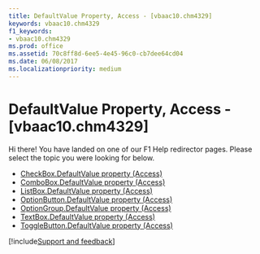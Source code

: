 ```yaml
---
title: DefaultValue Property, Access - [vbaac10.chm4329]
keywords: vbaac10.chm4329
f1_keywords:
- vbaac10.chm4329
ms.prod: office
ms.assetid: 70c8ff8d-6ee5-4e45-96c0-cb7dee64cd04
ms.date: 06/08/2017
ms.localizationpriority: medium
---
```



# DefaultValue Property, Access - [vbaac10.chm4329]

Hi there! You have landed on one of our F1 Help redirector pages. Please select the topic you were looking for below.

- [CheckBox.DefaultValue property (Access)](https://msdn.microsoft.com/library/3bbeaae3-3f94-0841-306d-a73e56cac461%28Office.15%29.aspx)
- [ComboBox.DefaultValue property (Access)](https://msdn.microsoft.com/library/9c8a001f-ba06-f5c4-654d-7f37cabec14e%28Office.15%29.aspx)
- [ListBox.DefaultValue property (Access)](https://msdn.microsoft.com/library/dd8104db-7d24-2b1f-aac7-bc17f7b9002b%28Office.15%29.aspx)
- [OptionButton.DefaultValue property (Access)](https://msdn.microsoft.com/library/87be103a-bfe6-ccab-7349-4c3cbbeadc30%28Office.15%29.aspx)
- [OptionGroup.DefaultValue property (Access)](https://msdn.microsoft.com/library/cb19cb7b-033c-9e4d-6683-5296c306f47f%28Office.15%29.aspx)
- [TextBox.DefaultValue property (Access)](https://msdn.microsoft.com/library/fab86da0-e865-478c-80c6-7681c5733059%28Office.15%29.aspx)
- [ToggleButton.DefaultValue property (Access)](https://msdn.microsoft.com/library/95809409-a347-33d6-4268-2b66fb1f2ac6%28Office.15%29.aspx)

[!include[Support and feedback](~/includes/feedback-boilerplate.md)]